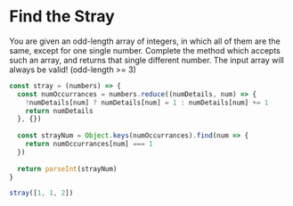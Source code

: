 # Find the Stray
You are given an odd-length array of integers, in which all of them are the same, except for one single number. Complete the method which accepts such an array, and returns that single different number. The input array will always be valid! (odd-length >= 3)

```javascript
const stray = (numbers) => {
  const numOccurrances = numbers.reduce((numDetails, num) => {
    !numDetails[num] ? numDetails[num] = 1 : numDetails[num] += 1
    return numDetails
  }, {})
  
  const strayNum = Object.keys(numOccurrances).find(num => {
    return numOccurrances[num] === 1
  })
  
  return parseInt(strayNum)
}

stray([1, 1, 2])
```
